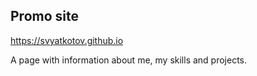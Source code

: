 ## Promo site

https://svyatkotov.github.io

A page with information about me, my skills and projects.
